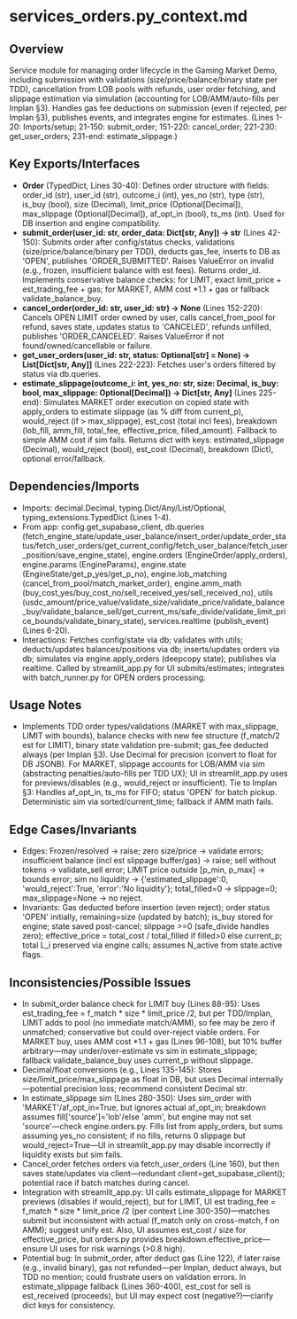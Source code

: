 # services_orders.py_context.md

## Overview
Service module for managing order lifecycle in the Gaming Market Demo, including submission with validations (size/price/balance/binary state per TDD), cancellation from LOB pools with refunds, user order fetching, and slippage estimation via simulation (accounting for LOB/AMM/auto-fills per Implan §3). Handles gas fee deductions on submission (even if rejected, per Implan §3), publishes events, and integrates engine for estimates. (Lines 1-20: Imports/setup; 21-150: submit_order; 151-220: cancel_order; 221-230: get_user_orders; 231-end: estimate_slippage.)

## Key Exports/Interfaces
- **Order** (TypedDict, Lines 30-40): Defines order structure with fields: order_id (str), user_id (str), outcome_i (int), yes_no (str), type (str), is_buy (bool), size (Decimal), limit_price (Optional[Decimal]), max_slippage (Optional[Decimal]), af_opt_in (bool), ts_ms (int). Used for DB insertion and engine compatibility.
- **submit_order(user_id: str, order_data: Dict[str, Any]) -> str** (Lines 42-150): Submits order after config/status checks, validations (size/price/balance/binary per TDD), deducts gas_fee, inserts to DB as 'OPEN', publishes 'ORDER_SUBMITTED'. Raises ValueError on invalid (e.g., frozen, insufficient balance with est fees). Returns order_id. Implements conservative balance checks: for LIMIT, exact limit_price + est_trading_fee + gas; for MARKET, AMM cost *1.1 + gas or fallback validate_balance_buy.
- **cancel_order(order_id: str, user_id: str) -> None** (Lines 152-220): Cancels OPEN LIMIT order owned by user, calls cancel_from_pool for refund, saves state, updates status to 'CANCELED', refunds unfilled, publishes 'ORDER_CANCELED'. Raises ValueError if not found/owned/cancellable or failure.
- **get_user_orders(user_id: str, status: Optional[str] = None) -> List[Dict[str, Any]]** (Lines 222-223): Fetches user's orders filtered by status via db.queries.
- **estimate_slippage(outcome_i: int, yes_no: str, size: Decimal, is_buy: bool, max_slippage: Optional[Decimal]) -> Dict[str, Any]** (Lines 225-end): Simulates MARKET order execution on copied state with apply_orders to estimate slippage (as % diff from current_p), would_reject (if > max_slippage), est_cost (total incl fees), breakdown (lob_fill, amm_fill, total_fee, effective_price, filled_amount). Fallback to simple AMM cost if sim fails. Returns dict with keys: estimated_slippage (Decimal), would_reject (bool), est_cost (Decimal), breakdown (Dict), optional error/fallback.

## Dependencies/Imports
- Imports: decimal.Decimal, typing.Dict/Any/List/Optional, typing_extensions.TypedDict (Lines 1-4).
- From app: config.get_supabase_client, db.queries (fetch_engine_state/update_user_balance/insert_order/update_order_status/fetch_user_orders/get_current_config/fetch_user_balance/fetch_user_position/save_engine_state), engine.orders (EngineOrder/apply_orders), engine.params (EngineParams), engine.state (EngineState/get_p_yes/get_p_no), engine.lob_matching (cancel_from_pool/match_market_order), engine.amm_math (buy_cost_yes/buy_cost_no/sell_received_yes/sell_received_no), utils (usdc_amount/price_value/validate_size/validate_price/validate_balance_buy/validate_balance_sell/get_current_ms/safe_divide/validate_limit_price_bounds/validate_binary_state), services.realtime (publish_event) (Lines 6-20).
- Interactions: Fetches config/state via db; validates with utils; deducts/updates balances/positions via db; inserts/updates orders via db; simulates via engine.apply_orders (deepcopy state); publishes via realtime. Called by streamlit_app.py for UI submits/estimates; integrates with batch_runner.py for OPEN orders processing.

## Usage Notes
- Implements TDD order types/validations (MARKET with max_slippage, LIMIT with bounds), balance checks with new fee structure (f_match/2 est for LIMIT), binary state validation pre-submit; gas_fee deducted always (per Implan §3). Use Decimal for precision (convert to float for DB JSONB). For MARKET, slippage accounts for LOB/AMM via sim (abstracting penalties/auto-fills per TDD UX); UI in streamlit_app.py uses for previews/disables (e.g., would_reject or insufficient). Tie to Implan §3: Handles af_opt_in, ts_ms for FIFO; status 'OPEN' for batch pickup. Deterministic sim via sorted/current_time; fallback if AMM math fails.

## Edge Cases/Invariants
- Edges: Frozen/resolved → raise; zero size/price → validate errors; insufficient balance (incl est slippage buffer/gas) → raise; sell without tokens → validate_sell error; LIMIT price outside [p_min, p_max] → bounds error; sim no liquidity → {'estimated_slippage':0, 'would_reject':True, 'error':'No liquidity'}; total_filled=0 → slippage=0; max_slippage=None → no reject.
- Invariants: Gas deducted before insertion (even reject); order status 'OPEN' initially, remaining=size (updated by batch); is_buy stored for engine; state saved post-cancel; slippage >=0 (safe_divide handles zero); effective_price = total_cost / total_filled if filled>0 else current_p; total L_i preserved via engine calls; assumes N_active from state.active flags.

## Inconsistencies/Possible Issues
- In submit_order balance check for LIMIT buy (Lines 88-95): Uses est_trading_fee = f_match * size * limit_price /2, but per TDD/Implan, LIMIT adds to pool (no immediate match/AMM), so fee may be zero if unmatched; conservative but could over-reject viable orders. For MARKET buy, uses AMM cost *1.1 + gas (Lines 96-108), but 10% buffer arbitrary—may under/over-estimate vs sim in estimate_slippage; fallback validate_balance_buy uses current_p without slippage.
- Decimal/float conversions (e.g., Lines 135-145): Stores size/limit_price/max_slippage as float in DB, but uses Decimal internally—potential precision loss; recommend consistent Decimal str.
- In estimate_slippage sim (Lines 280-350): Uses sim_order with 'MARKET'/af_opt_in=True, but ignores actual af_opt_in; breakdown assumes fill['source']='lob'/else 'amm', but engine may not set 'source'—check engine.orders.py. Fills list from apply_orders, but sums assuming yes_no consistent; if no fills, returns 0 slippage but would_reject=True—UI in streamlit_app.py may disable incorrectly if liquidity exists but sim fails.
- Cancel_order fetches orders via fetch_user_orders (Line 160), but then saves state/updates via client—redundant client=get_supabase_client(); potential race if batch matches during cancel.
- Integration with streamlit_app.py: UI calls estimate_slippage for MARKET previews (disables if would_reject), but for LIMIT, UI est trading_fee = f_match * size * limit_price /2 (per context Line 300-350)—matches submit but inconsistent with actual (f_match only on cross-match, f on AMM); suggest unify est. Also, UI assumes est_cost / size for effective_price, but orders.py provides breakdown.effective_price—ensure UI uses for risk warnings (>0.8 high).
- Potential bug: In submit_order, after deduct gas (Line 122), if later raise (e.g., invalid binary), gas not refunded—per Implan, deduct always, but TDD no mention; could frustrate users on validation errors. In estimate_slippage fallback (Lines 360-400), est_cost for sell is est_received (proceeds), but UI may expect cost (negative?)—clarify dict keys for consistency.